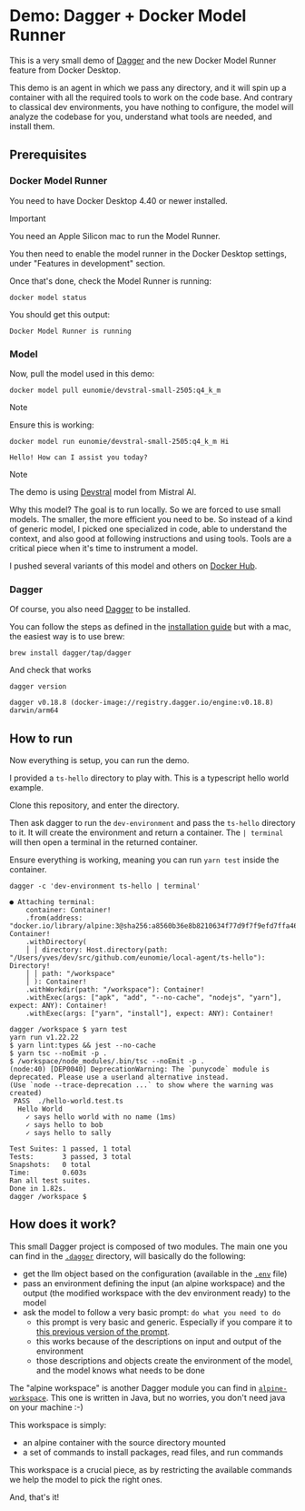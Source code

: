 # Demo: Dagger + Docker Model Runner

This is a very small demo of [Dagger](https://dagger.io) and the new Docker Model Runner feature from Docker Desktop.

This demo is an agent in which we pass any directory, and it will spin up a container with all the required tools to work on the code base.
And contrary to classical dev environments, you have nothing to configure, the model will analyze the codebase for you, understand what tools are needed, and install them.

## Prerequisites

### Docker Model Runner

You need to have Docker Desktop 4.40 or newer installed.

> [!IMPORTANT]
> You need an Apple Silicon mac to run the Model Runner.

You then need to enable the model runner in the Docker Desktop settings, under "Features in development" section.

Once that's done, check the Model Runner is running:

```console
docker model status
```

You should get this output:
```text
Docker Model Runner is running
```

### Model

Now, pull the model used in this demo:

```console
docker model pull eunomie/devstral-small-2505:q4_k_m
```

> [!NOTE]

Ensure this is working:

```console
docker model run eunomie/devstral-small-2505:q4_k_m Hi
```

```text
Hello! How can I assist you today?
```

> [!NOTE]
> The demo is using [Devstral](https://mistral.ai/news/devstral) model from Mistral AI.
>
> Why this model? The goal is to run locally. So we are forced to use small models. The smaller, the more efficient you need to be.
> So instead of a kind of generic model, I picked one specialized in code, able to understand the context, and also good at following instructions and using tools.
> Tools are a critical piece when it's time to instrument a model.
>
> I pushed several variants of this model and others on [Docker Hub](https://hub.docker.com/u/eunomie).

### Dagger

Of course, you also need [Dagger](https://dagger.io) to be installed.

You can follow the steps as defined in the [installation guide](https://docs.dagger.io/install) but with a mac, the easiest way is to use brew:

```console
brew install dagger/tap/dagger
```

And check that works

```console
dagger version
```

```text
dagger v0.18.8 (docker-image://registry.dagger.io/engine:v0.18.8) darwin/arm64
```

## How to run

Now everything is setup, you can run the demo.

I provided a `ts-hello` directory to play with. This is a typescript hello world example.

Clone this repository, and enter the directory.

Then ask dagger to run the `dev-environment` and pass the `ts-hello` directory to it. It will create the environment and return a container.
The `| terminal` will then open a terminal in the returned container.

Ensure everything is working, meaning you can run `yarn test` inside the container.

```console
dagger -c 'dev-environment ts-hello | terminal'
```

```text
● Attaching terminal:
    container: Container!
    .from(address: "docker.io/library/alpine:3@sha256:a8560b36e8b8210634f77d9f7f9efd7ffa463e380b75e2e74aff4511df3ef88c"): Container!
    .withDirectory(
    │ │ directory: Host.directory(path: "/Users/yves/dev/src/github.com/eunomie/local-agent/ts-hello"): Directory!
    │ │ path: "/workspace"
    │ ): Container!
    .withWorkdir(path: "/workspace"): Container!
    .withExec(args: ["apk", "add", "--no-cache", "nodejs", "yarn"], expect: ANY): Container!
    .withExec(args: ["yarn", "install"], expect: ANY): Container!

dagger /workspace $ yarn test
yarn run v1.22.22
$ yarn lint:types && jest --no-cache
$ yarn tsc --noEmit -p .
$ /workspace/node_modules/.bin/tsc --noEmit -p .
(node:40) [DEP0040] DeprecationWarning: The `punycode` module is deprecated. Please use a userland alternative instead.
(Use `node --trace-deprecation ...` to show where the warning was created)
 PASS  ./hello-world.test.ts
  Hello World
    ✓ says hello world with no name (1ms)
    ✓ says hello to bob
    ✓ says hello to sally

Test Suites: 1 passed, 1 total
Tests:       3 passed, 3 total
Snapshots:   0 total
Time:        0.603s
Ran all test suites.
Done in 1.82s.
dagger /workspace $
```

## How does it work?

This small Dagger project is composed of two modules. The main one you can find in the [`.dagger`](https://github.com/eunomie/local-agent/tree/main/.dagger) directory, will basically do the following:

- get the llm object based on the configuration (available in the [`.env`](https://github.com/eunomie/local-agent/blob/main/.env) file)
- pass an environment defining the input (an alpine workspace) and the output (the modified workspace with the dev environment ready) to the model
- ask the model to follow a very basic prompt: `do what you need to do`
    - this prompt is very basic and generic. Especially if you compare it to [this previous version of the prompt](https://github.com/eunomie/local-agent/blob/a71e19a0173a0d87671fd571e6f4c93adae89595/.dagger/qwen_dev_env.md).
    - this works because of the descriptions on input and output of the environment
    - those descriptions and objects create the environment of the model, and the model knows what needs to be done

The "alpine workspace" is another Dagger module you can find in [`alpine-workspace`](https://github.com/eunomie/local-agent/tree/main/alpine-workspace).
This one is written in Java, but no worries, you don't need java on your machine :-)

This workspace is simply:

- an alpine container with the source directory mounted
- a set of commands to install packages, read files, and run commands

This workspace is a crucial piece, as by restricting the available commands we help the model to pick the right ones.

And, that's it!
